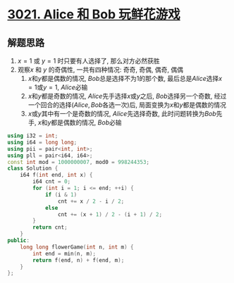 # [3021. Alice 和 Bob 玩鲜花游戏](https://leetcode.cn/problems/alice-and-bob-playing-flower-game/)

## 解题思路
1. $x = 1$ 或 $y = 1$ 时只要有人选择了, 那么对方必然获胜 
1. 观察$x$ 和 $y$ 的奇偶性, 一共有四种情况: 奇奇, 奇偶, 偶奇, 偶偶
   1. $x$和$y$都是偶数的情况, $Bob$总是选择不为$1$的那个数, 最后总是$Alice$选择$x = 1$或$y = 1$, $Alice$必输
   1. $x$和$y$都是奇数的情况, $Alice$先手选择$x$或$y$之后, $Bob$选择另一个奇数, 经过一个回合的选择($Alice, Bob$各选一次)后, 局面变换为$x$和$y$都是偶数的情况
   1. $x$或$y$其中有一个是奇数的情况, $Alice$先选择奇数, 此时问题转换为$Bob$先手, $x$和$y$都是偶数的情况, $Bob$必输

```cpp
using i32 = int;
using i64 = long long;
using pii = pair<int, int>;
using pll = pair<i64, i64>;
const int mod = 1000000007, mod0 = 998244353;
class Solution {
    i64 f(int end, int x) {
        i64 cnt = 0;
        for (int i = 1; i <= end; ++i) {
            if (i & 1)
                cnt += x / 2 - i / 2;
            else
                cnt += (x + 1) / 2 - (i + 1) / 2;
        }
        return cnt;
    }
public:
    long long flowerGame(int n, int m) {
        int end = min(n, m);
        return f(end, n) + f(end, m);
    }
};

```

